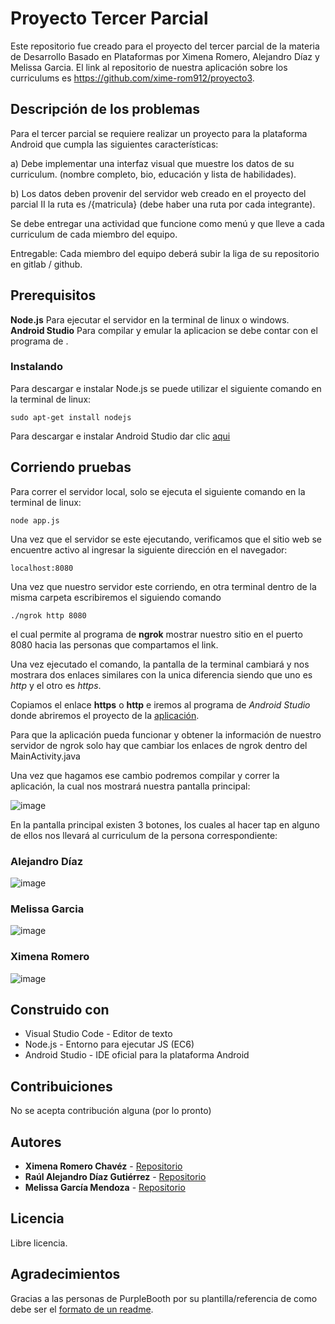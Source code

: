 # Proyecto Tercer Parcial

Este repositorio fue creado para el proyecto del tercer parcial de la materia de Desarrollo Basado en Plataformas por Ximena Romero, Alejandro Díaz y Melissa Garcia. El link al repositorio de nuestra aplicación sobre los curriculums es https://github.com/xime-rom912/proyecto3.

## Descripción de los problemas

Para el tercer parcial se requiere realizar un proyecto para la plataforma Android que cumpla las siguientes características:

a) Debe implementar una interfaz visual que muestre los datos de su curriculum. (nombre completo, bio, educación y lista de habilidades).

b) Los datos deben provenir del servidor web creado en el proyecto del parcial II la ruta es /{matricula} (debe haber una ruta por cada integrante).

Se debe entregar una actividad que funcione como menú y que lleve a cada curriculum de cada miembro del equipo.

Entregable: Cada miembro del equipo deberá subir la liga de su repositorio en gitlab / github.

## Prerequisitos

**Node.js** Para ejecutar el servidor en la terminal de linux o windows.
**Android Studio** Para compilar y emular la aplicacion se debe contar con el programa de .

### Instalando

Para descargar e instalar Node.js se puede utilizar el siguiente comando en la terminal de linux:

```
sudo apt-get install nodejs
```

Para descargar e instalar Android Studio dar clic [aqui](https://developer.android.com/studio)

## Corriendo pruebas

Para correr el servidor local, solo se ejecuta el siguiente comando en la terminal de linux:

```
node app.js
```

Una vez que el servidor se este ejecutando, verificamos que el sitio web se encuentre activo al ingresar la siguiente dirección en el navegador:

```
localhost:8080
```

Una vez que nuestro servidor este corriendo, en otra terminal dentro de la misma carpeta escribiremos el siguiendo comando

```
./ngrok http 8080
```

el cual permite al programa de **ngrok** mostrar nuestro sitio en el puerto 8080 hacia las personas que compartamos el link.

Una vez ejecutado el comando, la pantalla de la terminal cambiará y nos mostrara dos enlaces similares con la unica diferencia siendo que uno es _http_ y el otro es _https_.

Copiamos el enlace **https** o **http** e iremos al programa de _Android Studio_ donde abriremos el proyecto de la [aplicación](https://github.com/xime-rom912/proyecto3).

Para que la aplicación pueda funcionar y obtener la información de nuestro servidor de ngrok solo hay que cambiar los enlaces de ngrok dentro del MainActivity.java

Una vez que hagamos ese cambio podremos compilar y correr la aplicación, la cual nos mostrará nuestra pantalla principal:

![image](imagesReadme/menuPrincipal.jpeg)

En la pantalla principal existen 3 botones, los cuales al hacer tap en alguno de ellos nos llevará al curriculum de la persona correspondiente:

### Alejandro Díaz

![image](imagesReadme/alejandroCuV.jpeg)

### Melissa Garcia

![image](imagesReadme/ximenaCuV.jpeg)

### Ximena Romero

![image](imagesReadme/ximenaCuV.jpeg)

## Construido con

- Visual Studio Code - Editor de texto
- Node.js - Entorno para ejecutar JS (EC6)
- Android Studio - IDE oficial para la plataforma Android

## Contribuiciones

No se acepta contribución alguna (por lo pronto)

## Autores

- **Ximena Romero Chavéz** - [Repositorio](https://github.com/xime-rom912)
- **Raúl Alejandro Díaz Gutiérrez** - [Repositorio](https://github.com/a329782)
- **Melissa García Mendoza** - [Repositorio](https://github.com/moonormal)

## Licencia

Libre licencia.

## Agradecimientos

Gracias a las personas de PurpleBooth por su plantilla/referencia de como debe ser el [formato de un readme](https://gist.github.com/PurpleBooth/109311bb0361f32d87a2).

